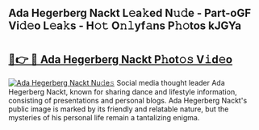 ## Ada Hegerberg Nackt L𝚎a𝚔ed N𝚞𝚍e - Part-oGF Vi𝚍𝚎o L𝚎a𝚔s - H𝚘𝚝 O𝚗𝚕yf𝚊ns P𝚑𝚘tos kJGYa

# <h2><a href="http://kf49ui.oniu.top/?m=Ada+Hegerberg+Nackt">🔗👉 🔴 Ada Hegerberg Nackt P𝚑ot𝚘𝚜 V𝚒d𝚎o</a></h2>

[![Ada Hegerberg Nackt Nu𝚍e𝚜](https://i.imgur.com/0qMVB7G.gif)](http://kf49ui.oniu.top/?m=Ada+Hegerberg+Nackt)
Social media thought leader Ada Hegerberg Nackt, known for sharing dance and lifestyle information, consisting of presentations and personal blogs. Ada Hegerberg Nackt's public image is marked by its friendly and relatable nature, but the mysteries of his personal life remain a tantalizing enigma.  
